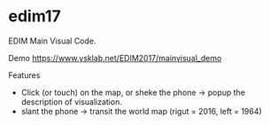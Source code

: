 # edim17
EDIM Main Visual Code.

Demo https://www.ysklab.net/EDIM2017/mainvisual_demo

Features
- Click (or touch) on the map, or sheke the phone -> popup the description of visualization.
- slant the phone -> transit the world map (rigut = 2016, left = 1964)

